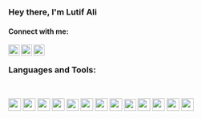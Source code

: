 
### Hey there, I'm Lutif Ali


<!-- - 🥅 2022 Goals: leetcode(ing) the way -->
<!--  🥅 2023 Goals: rust(ing) away<img src="rust.gif" width="100" height="100" align="center"/> -->

#### Connect with me:
[<img align="left" alt="Facebook" width="22px" src="https://cdn.iconscout.com/icon/free/png-256/facebook-social-media-fb-logo-square-44659.png" />][facebook]
[<img align="left" alt="LinkedIn" width="22px" src="https://cdn.jsdelivr.net/npm/simple-icons@v3/icons/linkedin.svg" />][linkedin]
[<img align="left" alt="devto"  height="22px" src="https://res.cloudinary.com/practicaldev/image/fetch/s--R9qwOwpC--/c_limit%2Cf_auto%2Cfl_progressive%2Cq_auto%2Cw_880/https://thepracticaldev.s3.amazonaws.com/i/78hs31fax49uwy6kbxyw.png" />][devTo]
<br />

[facebook]: https://www.facebook.com/lutif
[linkedin]: https://www.linkedin.com/in/lutif
[devTo]: https://dev.to/lutif

### Languages and Tools:
<br />


<!-- <details><summary>Projects</summary>

 <details><summary>Animated Rating for react native
</summary>
[Animated Rating for react native](https://github.com/Lutif/react-native-animated-rating)

</details>

</details> -->

<p>
  <img height="25px" src="https://img.shields.io/badge/-JavaScript-black?style=flat-square&logo=javascript" />
  <img height="25px" src="https://img.shields.io/badge/-TypeScript-007ACC?style=flat-square&logo=typescript&logoColor=white" />
  <img height="25px" src="https://img.shields.io/badge/-React-black?style=flat-square&logo=react" />
  <img height="25px" src="https://img.shields.io/badge/Next-black?style=for-the-badge&logo=next.js&logoColor=white" />
  <img height="24px" src="https://img.shields.io/badge/-GraphQL-E10098?style=flat-square&logo=graphql" />
  <img height="25px" src="https://img.shields.io/badge/-Node.js-black?style=flat-square&logo=Node.js" />
  <img height="25px" src="https://img.shields.io/badge/Express.js-404D59?style=lat-square&style=flat-square" />
  <img height="25px" src="https://img.shields.io/badge/nestjs-%23E0234E.svg?style=for-the-badge&logo=nestjs&logoColor=white" />
  <img height="24px" src="https://img.shields.io/badge/MongoDB-4EA94B?style=flat-square&logo=mongodb&logoColor=white" />
  <img height="25px" src="https://img.shields.io/badge/-React%20Native-black?style=flat-square&logo=react" />
  <img height="25px" src="https://img.shields.io/badge/-Jest-383637?style=flat-square&logo=jest&logoColor=C21325" />
  <img height="25px" src="https://img.shields.io/badge/-Git-black?style=flat-square&logo=git" />
  <img height="25px" src="https://img.shields.io/badge/Amazon%20DynamoDB-4053D6?style=flat-square&logo=Amazon%20DynamoDB&logoColor=white" />
  </p>
<br />

<!-- <img src="github-metrics.svg"  align="center"/> -->

<!-- [![Top Langs](https://github-readme-stats.vercel.app/api/top-langs/?username=Lutif&hide=BatchFile)](https://github.com/Lutif?tab=repositories)
 -->

<br />

<!-- <img src="https://github-readme-streak-stats.herokuapp.com/?user=lutif&theme=vue-dark&private=false" width="5000"/>
 -->

<!--

# Lutif Mandhro

<div align="center">

![GitHub followers](https://img.shields.io/github/followers/Lutif?style=social)
![LinkedIn](https://img.shields.io/badge/-LinkedIn-blue?style=flat&logo=Linkedin&logoColor=white&link=https://linkedin.com/in/lutif)

</div>

## 📬 Contact Information
- 📧 Email: [lutif.mandhro@gmail.com](mailto:lutif.mandhro@gmail.com)
- 📞 Phone: +92-313-3207307
- 💼 LinkedIn: [linkedin.com/in/lutif](https://linkedin.com/in/lutif)
- 💻 GitHub: [github.com/Lutif](https://github.com/Lutif)

## 🌟 Who's Lutif? Let's Unpack That!
<details>
<summary>🚀 Click Here for a Quick Adventure! 🚀</summary>

Hey there! I'm Lutif, a tech enthusiast, code wizard, and a problem-solving maverick. My journey in software development is a thrilling roller coaster through the realms of web applications, AI SaaS products, and everything in between. With a keyboard as my wand, I conjure up code that brings ideas to life. I lead, I learn, I laugh with my team, and together, we scale mountains of code and dive into seas of algorithms.

### What's My Secret Sauce?
- 🧠 Brain wired for coding challenges.
- 🌐 A master crafter of web experiences, from front to back.
- 🤖 AI whisperer, making machines understand and speak human-ish.
- 🛠️ A toolbox filled with MERN stack magic and TypeScript tricks.
- 🌀 Agile? Scrum? Yes, and I sprint like a pro!
- 🚀 Leading voyages into the tech unknown with a map drawn in code.

In a nutshell, I'm not just coding; I'm crafting digital experiences that make users smile, think, and engage. So, ready to explore further? Let's turn the page!

</details>

## 💻 Skills
<details>
<summary>Click to expand!</summary>

### Core Technologies
- JavaScript ![JavaScript](https://img.shields.io/badge/-JavaScript-F7DF1E?style=flat&logo=javascript&logoColor=black)
- Node.js ![Node.js](https://img.shields.io/badge/-Node.js-339933?style=flat&logo=node.js&logoColor=white)
- React.js ![React.js](https://img.shields.io/badge/-React.js-61DAFB?style=flat&logo=react&logoColor=black)

### Frameworks & Libraries
- Vue.js ![Vue.js](https://img.shields.io/badge/-Vue.js-4FC08D?style=flat&logo=vue.js&logoColor=white)
- Next.js ![Next.js](https://img.shields.io/badge/-Next.js-000000?style=flat&logo=next.js&logoColor=white)
- React Native ![React Native](https://img.shields.io/badge/-React_Native-61DAFB?style=flat&logo=react&logoColor=black)

### Databases & Tools
- MongoDB ![MongoDB](https://img.shields.io/badge/-MongoDB-47A248?style=flat&logo=mongodb&logoColor=white)
- GraphQL ![GraphQL](https://img.shields.io/badge/-GraphQL-E10098?style=flat&logo=graphql&logoColor=white)
- Kubernetes ![Kubernetes](https://img.shields.io/badge/-Kubernetes-326CE5?style=flat&logo=kubernetes&logoColor=white)

</details>

## 📜 Work History: Where Magic Happened!
<details open>
<summary>👀 Peek Into My Journey!</summary>

### 🌟 Fireflies.ai (outsourced by remotebase) - Full-Stack Software Engineer
_Feb ‘21 - Present_ ![Fireflies.ai](https://img.shields.io/badge/-Fireflies.ai-orange?style=flat)
- Joined forces with the AI wizards to transform meeting transcripts into actionable insights.
- Led the spellbinding migration from Meteor.js to Next.js, weaving a web of better user experiences.
- Technologies: React.js, Next.js, Node.js, Express.js, GraphQL, Kubernetes

### 🚀 Remotebase (Internal Team) - Team Lead
_Feb ‘21 - April ‘22_ ![Remotebase](https://img.shields.io/badge/-Remotebase-blue?style=flat)
- Pioneered remotebase.com, crafting a digital haven for global talent matchmaking.
- As the first sorcerer on deck, I mixed React.js and AWS potions to architect a platform that scales.
- Technologies: TypeScript, AWS Services (Amplify, Dynamo, Lambda, Appsync), Express.js

### ✈️ Syntax Squad Islamabad - Front-End Developer
_June ‘20 - Feb ‘21_ ![Syntax Squad](https://img.shields.io/badge/-Syntax_Squad-green?style=flat)
- Embarked on a quest to create a social network for travel aficionados.
- Charted digital maps and real-time chats using Vue.js, Nuxt.js, and a sprinkle of PusherJS.
- Technologies: Vue.js, Nuxt.js, Google Maps API, PusherJS, React Native

</details>

## 🎓 Academics
<details>
<summary>Click to expand!</summary>

- BS in Electrical Engineering, National University of Computer and Emerging Sciences
- CGPA: 3.5/4

</details>

## 🏆 Awards
<details>
<summary>Click to expand!</summary>

- Prime Minister’s National ICT Scholarship Award for BSc EE
- Rector List (Fall 2014) for Earning Perfect Semester GPA
- Dean's List (Fall 2012, Spring 2013, Spring 2014, Fall 2015, Spring 2015)

</details>

---

*This README is part of my professional portfolio on GitHub. For more information and updates, please visit my [GitHub Profile](https://github.com/Lutif).*
 -->
